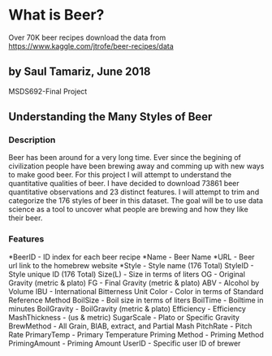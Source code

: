 # What is Beer?
Over 70K beer recipes
download the data from https://www.kaggle.com/jtrofe/beer-recipes/data

## by Saul Tamariz, June 2018
MSDS692-Final Project

## Understanding the Many Styles of Beer


### Description
Beer has been around for a very long time. Ever since the begining of civilization people have been brewing away and comming up with new ways to make good beer. For this project I will attempt to understand the quantitative qualities of beer. I have decided to download 73861 beer quantitative observations and 23 distinct features. I will attempt to trim and categorize the 176 styles of beer in this dataset. The goal will be to use data science as a tool to uncover what people are brewing and how they like their beer. 

### Features
*BeerID - ID index for each beer recipe
*Name - Beer Name
*URL - Beer url link to the homebrew website
*Style - Style name (176 Total)
StyleID - Style unique ID (176 Total)
Size(L) - Size in terms of liters 
OG - Original Gravity (metric & plato)
FG - Final Gravity (metric & plato)
ABV - Alcohol by Volume
IBU - International Bitterness Unit
Color - Color in terms of Standard Reference Method
BoilSize - Boil size in terms of liters
BoilTime - Boiltime in minutes
BoilGravity - BoilGravity (metric & plato)
Efficiency - Efficiency
MashThickness - (us & metric)
SugarScale - Plato or Specific Gravity
BrewMethod - All Grain, BIAB, extract, and Partial Mash
PitchRate - Pitch Rate
PrimaryTemp - Primary Temperature
Priming Method - Priming Method
PrimingAmount - Priming Amount
UserID - Specific user ID of brewer

